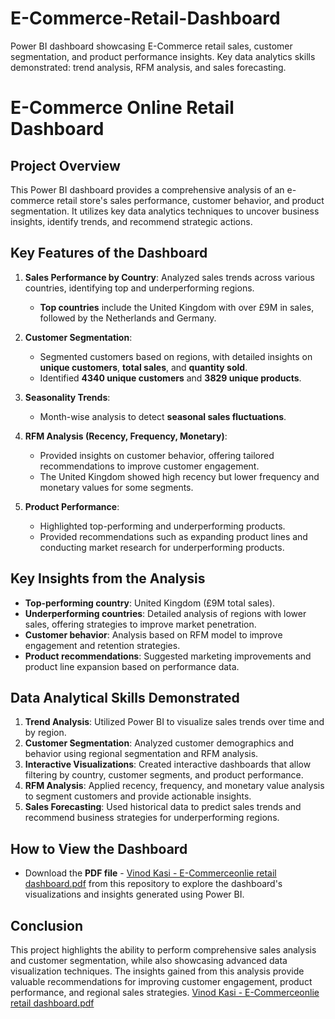 # E-Commerce-Retail-Dashboard
Power BI dashboard showcasing E-Commerce retail sales, customer segmentation, and product performance insights.  Key data analytics skills demonstrated: trend analysis, RFM analysis, and sales forecasting.


# E-Commerce Online Retail Dashboard

## Project Overview
This Power BI dashboard provides a comprehensive analysis of an e-commerce retail store's sales performance, customer behavior, and product segmentation. It utilizes key data analytics techniques to uncover business insights, identify trends, and recommend strategic actions.

## Key Features of the Dashboard
1. **Sales Performance by Country**: Analyzed sales trends across various countries, identifying top and underperforming regions.
   - **Top countries** include the United Kingdom with over £9M in sales, followed by the Netherlands and Germany.
   
2. **Customer Segmentation**:
   - Segmented customers based on regions, with detailed insights on **unique customers**, **total sales**, and **quantity sold**.
   - Identified **4340 unique customers** and **3829 unique products**.

3. **Seasonality Trends**:
   - Month-wise analysis to detect **seasonal sales fluctuations**.

4. **RFM Analysis (Recency, Frequency, Monetary)**:
   - Provided insights on customer behavior, offering tailored recommendations to improve customer engagement.
   - The United Kingdom showed high recency but lower frequency and monetary values for some segments.

5. **Product Performance**:
   - Highlighted top-performing and underperforming products.
   - Provided recommendations such as expanding product lines and conducting market research for underperforming products.

## Key Insights from the Analysis
- **Top-performing country**: United Kingdom (£9M total sales).
- **Underperforming countries**: Detailed analysis of regions with lower sales, offering strategies to improve market penetration.
- **Customer behavior**: Analysis based on RFM model to improve engagement and retention strategies.
- **Product recommendations**: Suggested marketing improvements and product line expansion based on performance data.

## Data Analytical Skills Demonstrated
1. **Trend Analysis**: Utilized Power BI to visualize sales trends over time and by region.
2. **Customer Segmentation**: Analyzed customer demographics and behavior using regional segmentation and RFM analysis.
3. **Interactive Visualizations**: Created interactive dashboards that allow filtering by country, customer segments, and product performance.
4. **RFM Analysis**: Applied recency, frequency, and monetary value analysis to segment customers and provide actionable insights.
5. **Sales Forecasting**: Used historical data to predict sales trends and recommend business strategies for underperforming regions.

## How to View the Dashboard
- Download the **PDF file** - [Vinod Kasi - E-Commerceonlie retail dashboard.pdf](https://github.com/user-attachments/files/17477000/Vinod.Kasi.-.E-Commerceonlie.retail.dashboard.pdf) from this repository to explore the dashboard's visualizations and insights generated using Power BI.

## Conclusion
This project highlights the ability to perform comprehensive sales analysis and customer segmentation, while also showcasing advanced data visualization techniques. The insights gained from this analysis provide valuable recommendations for improving customer engagement, product performance, and regional sales strategies.
[Vinod Kasi - E-Commerceonlie retail dashboard.pdf](https://github.com/user-attachments/files/17477000/Vinod.Kasi.-.E-Commerceonlie.retail.dashboard.pdf)

